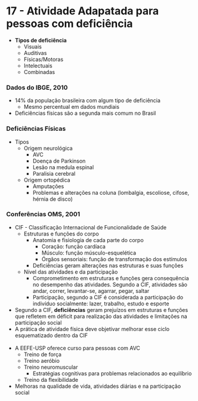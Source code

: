 # 17 - Atividade Adapatada para pessoas com deficiência
* **Tipos de deficiência**
    * Visuais
    * Auditivas
    * Físicas/Motoras
    * Intelectuais
    * Combinadas

### Dados do IBGE, 2010
* 14% da população brasileira com algum tipo de deficiência
    * Mesmo percentual em dados mundiais
* Deficiências físicas são a segunda mais comum no Brasil

### Deficiências Físicas
* Tipos
    * Origem neurológica
        * AVC
        * Doença de Parkinson
        * Lesão na medula espinal
        * Paralisia cerebral
    * Origem ortopédica
        * Amputações
        * Problemas e alterações na coluna (lombalgia, escoliose, cifose, hérnia de disco)

### Conferências OMS, 2001
* CIF - Classificação Internacional de Funcionalidade de Saúde
    * Estruturas e funções do corpo
        * Anatomia e fisiologia de cada parte do corpo
            * Coração: função cardíaca
            * Músculo: função músculo-esquelética
            * Órgãos sensoriais: função de transformação dos estímulos
        * Deficiências geram alterações nas estruturas e suas funções
    * Nível das atividades e da participação
        * Comprometimento em estruturas e funções gera consequência no desempenho das atividades. Segundo a CIF, atividades são andar, correr, levantar-se, agarrar, pegar, saltar
        * Participação, segundo a CIF é considerada a participação do indivíduo socialmente: lazer, trabalho, estudo e esporte
* Segundo a CIF, **deficiências** geram prejuízos em estruturas e funções que refletem em déficit para realização das atividades e limitações na participação social
* A prática de atividade física deve objetivar melhorar esse ciclo esquematizado dentro da CIF
<br><br>
* A EEFE-USP oferece curso para pessoas com AVC
    * Treino de força
    * Treino aeróbio
    * Treino neuromuscular
        * Estratégias cognitivas para problemas relacionados ao equilíbrio
    * Treino da flexibilidade
* Melhoras na qualidade de vida, atividades diárias e na participação social